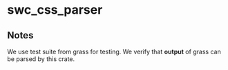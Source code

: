 # swc_css_parser

## Notes

We use test suite from grass for testing.
We verify that **output** of grass can be parsed by this crate.
